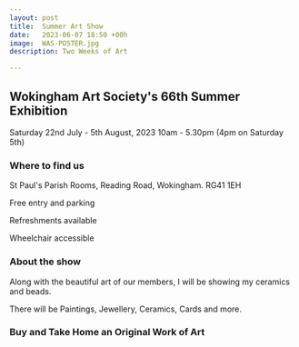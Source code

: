 ```yaml
---
layout: post
title:  Summer Art Show
date:   2023-06-07 18:50 +00h
image:  WAS-POSTER.jpg
description: Two Weeks of Art

---
```


## Wokingham Art Society's 66th Summer Exhibition

Saturday 22nd July - 5th August, 2023
10am - 5.30pm  (4pm on Saturday 5th)

### Where to find us
St Paul's Parish Rooms, Reading Road, Wokingham. RG41 1EH

Free entry and parking

Refreshments available

Wheelchair accessible

### About the show

Along with the beautiful art of our members, I will be showing my ceramics and beads.

There will be Paintings, Jewellery, Ceramics, Cards and more.

### Buy and Take Home an Original Work of Art
